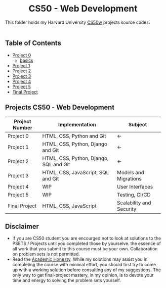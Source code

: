 <h1 align="center"> CS50 - Web Development</h1>

This folder holds my Harvard University <a href="https://cs50.harvard.edu/web/2020/">CS50w</a> projects source codes.
<br><br>

## Table of Contents
- [Project 0](project0)
  - [basics](project0/basic)
- [Project 1](project1)
- [Project 2](project2)
- [Project 3](project3)
- [Project 4](project4)
- [Project 5](project5)
- [Final Project](final)

## Projects CS50 - Web Development
| Project Number | Implementation                         | Subject                  |
| -------------- | -------------------------------------- | ------------------------ |
| Project 0      | HTML, CSS, Python and Git              | <-                       |
| Project 1      | HTML, CSS, Python, Django and Git      | <-                       |
| Project 2      | HTML, CSS, Python, Django, SQL and Git | <-                       |
| Project 3      | HTML, CSS, JavaScript, SQL and Git     | Models and Migrations    |
| Project 4      | WIP                                    | User Interfaces          |
| Project 5      | WIP                                    | Testing, CI/CD           |
| Final Project  | HTML, CSS, JavaScript                  | Scalability and Security |

## Disclaimer
- If you are CS50 student you are encourged not to look at solutions to the PSETS / Projects until you completed those by yourselve. the essence of all work that you submit to this course must be your own. Collaboration on problem sets is not permitted.
- Read the [Academic Honesty](https://cs50.harvard.edu/x/2021/honesty/). While my solutions may assist you in completing the course with minimal effort, you should first try to come up with a working solution before consulting any of my suggestions. The only way to get final-project mastery, in my opinion, is to devote your time and energy to solving the problem sets yourself.

